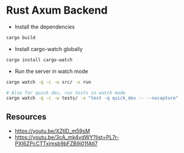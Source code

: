 # Rust Axum Backend

- Install the dependencies

```bash
cargo build
```

- Install cargo-watch globally

```bash
cargo install cargo-watch
```

- Run the server in watch mode

```bash
cargo watch -q -c -w src/ -x run

# Also for quick dev, run tests in watch mode
cargo watch -q -c -w tests/ -x "test -q quick_dev -- --nocapture"
```

## Resources

- <https://youtu.be/XZtlD_m59sM>
- <https://youtu.be/3cA_mk4vdWY?list=PL7r-PXl6ZPcCTTxjmsb9bFZB9i01fAtI7>
